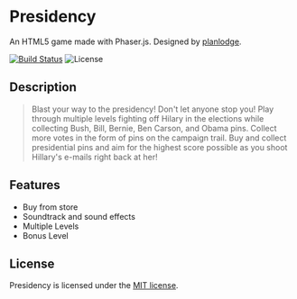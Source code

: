 # Presidency

An HTML5 game made with Phaser.js. Designed by [planlodge](http://planlodge.com).

[![Build Status](https://travis-ci.org/stevenbenner/jquery-powertip.svg?branch=master)](https://travis-ci.org/stevenbenner/jquery-powertip)
![License](https://img.shields.io/packagist/l/doctrine/orm.svg)

## Description

> Blast your way to the presidency! Don't let anyone stop you! Play through multiple levels fighting off Hilary in the elections while collecting Bush, Bill, Bernie, Ben Carson, and Obama pins. Collect more votes  in the form of pins on the campaign trail. Buy and collect presidential pins and aim for the highest score possible as you shoot Hillary's e-mails right back at her!

## Features
- Buy from store
- Soundtrack and sound effects
- Multiple Levels
- Bonus Level

## License

Presidency is licensed under the [MIT license](http://opensource.org/licenses/MIT).
